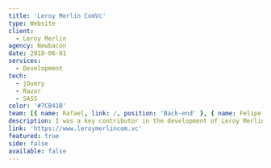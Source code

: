 ```yaml
---
title: 'Leroy Merlin ComVc'
type: Website
client:
  - Leroy Merlin
agency: Newbacon
date: 2018-06-01
services:
  - Development
tech:
  - jQuery
  - Razor
  - SASS
color: '#7CB41B'
team: [{ name: Rafael, link: /, position: 'Back-end' }, { name: Felipe Masini, link: /, position: 'Back-end' }, { name: Felipe, link: /, position: 'Back-end' }]
description: I was a key contributor in the development of Leroy Merlin's relationship portal, which incorporated a sophisticated system for generating personalized offers and exclusive coupons based on the user's profile. My responsibilities involved managing complex integrations and creating an intricate design system that ensured optimal functionality and a seamless user experience.
link: 'https://www.leroymerlincom.vc'
featured: true
side: false
available: false
---
```


